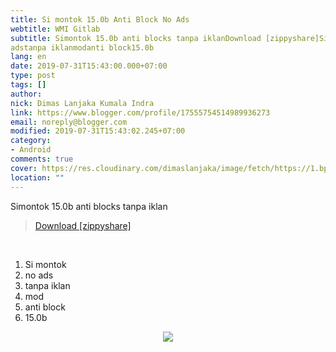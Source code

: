 ```yaml
---
title: Si montok 15.0b Anti Block No Ads
webtitle: WMI Gitlab
subtitle: Simontok 15.0b anti blocks tanpa iklanDownload [zippyshare]Si montokno
adstanpa iklanmodanti block15.0b
lang: en
date: 2019-07-31T15:43:00.000+07:00
type: post
tags: []
author:
nick: Dimas Lanjaka Kumala Indra
link: https://www.blogger.com/profile/17555754514989936273
email: noreply@blogger.com
modified: 2019-07-31T15:43:02.245+07:00
category:
- Android
comments: true
cover: https://res.cloudinary.com/dimaslanjaka/image/fetch/https://1.bp.blogspot.com/-KpglWEBljLY/XMevpDPyhkI/AAAAAAAABZw/iCCyiwjIMOsP_geq81zpicf0nm_zceNdgCEwYBhgL/w585/simontok.jpg
location: ""
---
```


<div dir="ltr" style="text-align: left;" trbidi="on">Simontok 15.0b anti blocks tanpa iklan<br><blockquote class="tr_bq"><a href="https://www2.zippyshare.com/v/IrbdO73G/file.html" rel="noopener noreferer nofollow" target="_blank">Download [zippyshare]</a></blockquote><br><ol style="text-align: left;"><li>Si montok</li><li>no ads</li><li>tanpa iklan</li><li>mod</li><li>anti block</li><li>15.0b</li></ol></div><div class="separator" style="clear: both; text-align: center;"><a href="https://res.cloudinary.com/dimaslanjaka/image/fetch/https://1.bp.blogspot.com/-KpglWEBljLY/XMevpDPyhkI/AAAAAAAABZw/iCCyiwjIMOsP_geq81zpicf0nm_zceNdgCEwYBhgL/w585/simontok.jpg" imageanchor="1" style="margin-left: 1em; margin-right: 1em;" rel="noopener noreferer nofollow"><img border="0" src="https://res.cloudinary.com/dimaslanjaka/image/fetch/https://1.bp.blogspot.com/-KpglWEBljLY/XMevpDPyhkI/AAAAAAAABZw/iCCyiwjIMOsP_geq81zpicf0nm_zceNdgCEwYBhgL/w585/simontok.jpg" data-original-width="585" data-original-height="585"></a></div>